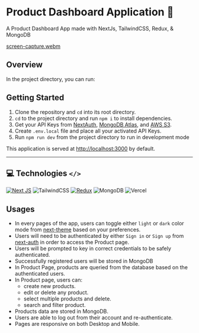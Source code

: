 # Product Dashboard Application 🎁

A Product Dashboard App made with NextJs, TailwindCSS, Redux, & MongoDB

[screen-capture.webm](https://user-images.githubusercontent.com/50259107/201120731-0f64592c-6f76-49c6-96d0-6a93753f4f75.webm)

## Overview

In the project directory, you can run:

## Getting Started

1. Clone the repository and `cd` into its root directory.
2. `cd` to the project directory and run `npm i` to install dependencies.
3. Get your API Keys from [NextAuth](https://next-auth.js.org/), [MongoDB Atlas](https://www.mongodb.com/atlas/database), and [AWS S3](https://aws.amazon.com/s3/).
4. Create `.env.local` file and place all your activated API Keys.
5. Run `npm run dev` from the project directory to run in development mode


This application is served at [http://localhost:3000](http://localhost:3000) by default.

---
## 💻 Technologies `</>`
[![Next JS](https://img.shields.io/badge/Next-black?style=for-the-badge&logo=next.js&logoColor=white)](https://nextjs.org/)
![TailwindCSS](https://img.shields.io/badge/tailwindcss-%2338B2AC.svg?style=for-the-badge&logo=tailwind-css&logoColor=white)
[![Redux](https://img.shields.io/badge/redux-%23593d88.svg?style=for-the-badge&logo=redux&logoColor=white)](https://redux-toolkit.js.org/)
![MongoDB](https://img.shields.io/badge/MongoDB-%234ea94b.svg?style=for-the-badge&logo=mongodb&logoColor=white)
![Vercel](https://img.shields.io/badge/vercel-%23000000.svg?style=for-the-badge&logo=vercel&logoColor=white)


## Usages
- In every pages of the app, users can toggle either `light` or `dark` color mode from [next-theme](https://www.npmjs.com/package/next-themes) based on your preferences.
- Users will need to be authenticated by either `Sign in` or `Sign up` from [next-auth](https://www.npmjs.com/package/next-auth) in order to access the Product page.
- Users will be prompted to key in correct credentials to be safely authenticated.
- Successfully registered users will be stored in MongoDB
- In Product Page, products are queried from the database based on the authenticated users.
- In Product page, users can: 
  - create new products.
  - edit or delete any product.
  - select multiple products and delete.
  - search and filter product.
- Products data are stored in MongoDB.
- Users are able to log out from their account and re-authenticate.
- Pages are responsive on both Desktop and Mobile.
